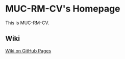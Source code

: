 # MUC-RM-CV's Homepage

This is MUC-RM-CV.

## Wiki

[Wiki on GitHub Pages](https://muc-rm-cv.github.io/wiki/)
